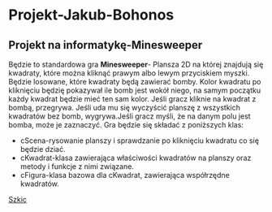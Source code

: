 # Projekt-Jakub-Bohonos
## Projekt na informatykę-Minesweeper
Będzie to standardowa gra **Minesweeper**- Plansza 2D na której znajdują się kwadraty, które można kliknąć prawym albo lewym przyciskiem myszki. Będzie losowane, które kwadraty będą zawierać bomby. Kolor kwadratu po kliknięciu będzię pokazywał ile bomb jest wokół niego, na samym początku każdy kwadrat będzie mieć ten sam kolor. Jeśli gracz kliknie na kwadrat z bombą, przegrywa. Jeśli uda mu się wyczyścić planszę z wszystkich kwadratów bez bomb, wygrywa.Jeśli gracz myśli, że na danym polu jest bomba, może je zaznaczyć. 
Gra będzie się składać z poniższych klas:
- cScena-rysowanie planszy i sprawdzanie po kliknięciu kwadratu co się będzie dziać.
- cKwadrat-klasa zawierająca właściwości kwadratów na planszy oraz metody i funkcje z nimi związane.
- cFigura-klasa bazowa dla cKwadrat, zawierająca współrzędne kwadratów.

[Szkic](Saper.png)
